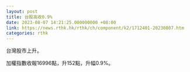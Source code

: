 ```yaml
---
layout: post
title: 台股高收0.9%
date: 2023-08-07 14:21:25.000000000 +08:00
link: https://news.rthk.hk/rthk/ch/component/k2/1712401-20230807.htm
categories: rthk
---
```


台灣股市上升。

加權指數收報16996點，升152點，升幅0.9%。
